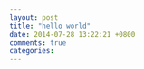 ```yaml
---
layout: post
title: "hello world"
date: 2014-07-28 13:22:21 +0800
comments: true
categories: 
---
```

